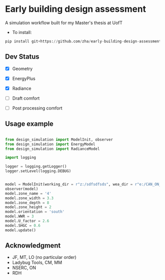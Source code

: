 # Early building design assessment
A simulation workflow built for my Master's thesis at UofT
* To install:
```python
pip install git+https://github.com/zha/early-building-design-assessment.git
```
## Dev Status
- [x] Geometry
- [x] EnergyPlus
- [x] Radiance
- [ ] Draft comfort
- [ ] Post processing comfort


## Usage example
```python

from design_simulation import ModelInit, observer
from design_simulation import EnergyModel
from design_simulation import RadianceModel

import logging

logger = logging.getLogger()
logger.setLevel(logging.DEBUG)


model = ModelInit(working_dir = r"z:/sdfsdfsds", wea_dir = r"e:/CAN_ON_Toronto.716240_CWEC.epw")
observer(model)
model.zone_name = '4' 
model.zone_width = 3.3
model.zone_depth = 8
model.zone_height = 2
model.orientation = 'south'
model.WWR = 3
model.U_factor = 2.6
model.SHGC = 0.6
model.update()

```

## Acknowledgment
* JF, MT, LO (no particular order)
* Ladybug Tools, CM, MM
* NSERC, ON
* RDH
